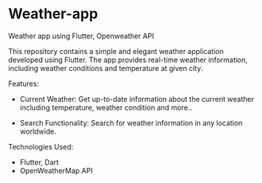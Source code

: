 # Weather-app
Weather app using Flutter, Openweather API

This repository contains a simple and elegant weather application developed using Flutter. The app provides real-time weather information, including weather conditions and temperature at given city.

Features:
- Current Weather: Get up-to-date information about the current weather including temperature, weather condition and more..
* Search Functionality: Search for weather information in any location worldwide.

Technologies Used:
- Flutter, Dart
- OpenWeatherMap API
